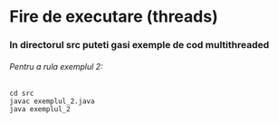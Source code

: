 # Fire de executare (threads)
### In directorul src puteti gasi exemple de cod multithreaded 

###### Pentru a rula exemplul 2:
```
cd src
javac exemplul_2.java 
java exemplul_2
```
